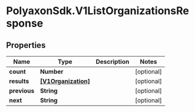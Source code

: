 # PolyaxonSdk.V1ListOrganizationsResponse

## Properties
Name | Type | Description | Notes
------------ | ------------- | ------------- | -------------
**count** | **Number** |  | [optional] 
**results** | [**[V1Organization]**](V1Organization.md) |  | [optional] 
**previous** | **String** |  | [optional] 
**next** | **String** |  | [optional] 


